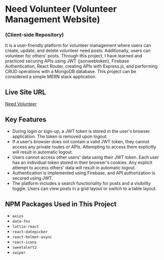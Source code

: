# Need Volunteer (Volunteer Management Website)

### (Client-side Repository)

It is a user-friendly platform for volunteer management where users can create, update, and delete volunteer need posts. Additionally, users can volunteer for others' posts. Through this project, I have learned and practiced securing APIs using JWT (jsonwebtoken), Firebase Authentication, React Router, creating APIs with Express.js, and performing CRUD operations with a MongoDB database. This project can be considered a simple MERN stack application.

## Live Site URL
[Need Volunteer](https://need-volunteer-40.netlify.app/)

## Key Features
- During login or sign-up, a JWT token is stored in the user's browser application. The token is removed upon logout.
- If a user's browser does not contain a valid JWT token, they cannot access any private routes or APIs. Attempting to access them explicitly will result in automatic logout.
- Users cannot access other users' data using their JWT token. Each user has an individual token stored in their browser's cookies. Any explicit attempt to access others' data will result in automatic logout.
- Authentication is implemented using Firebase, and API authorization is secured using JWT.
- The platform includes a search functionality for posts and a visibility toggle. Users can view posts in a grid layout or switch to a table layout.

## NPM Packages Used in This Project
- `axios`
- `date-fns`
- `lottie-react`
- `react-datepicker`
- `react-helmet-async`
- `react-icons`
- `sweetalert2`
- `swiper`
